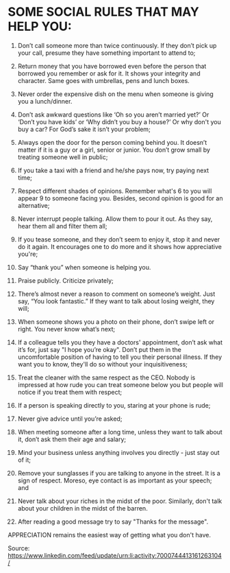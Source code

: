 # SOME SOCIAL RULES THAT MAY HELP YOU:

1. Don’t call someone more than twice continuously. If they don’t pick up your call, presume they have something important to attend to;

2. Return money that you have borrowed even before the person that borrowed you remember or ask for it. It shows your integrity and character. Same goes with umbrellas, pens and lunch boxes.

3. Never order the expensive dish on the menu when someone is giving you a lunch/dinner.

4. Don’t ask awkward questions like ‘Oh so you aren’t married yet?’ Or ‘Don’t you have kids’ or ‘Why didn’t you buy a house?’ Or why don't you buy a car? For God’s sake it isn’t your problem;

5. Always open the door for the person coming behind you. It doesn’t matter if it is a guy or a girl, senior or junior. You don’t grow small by treating someone well in public;

6. If you take a taxi with a friend and he/she pays now, try paying next time;

7. Respect different shades of opinions. Remember what's 6 to you will appear 9 to someone facing you. Besides, second opinion is good for an alternative;

8. Never interrupt people talking. Allow them to pour it out. As they say, hear them all and filter them all;

9. If you tease someone, and they don’t seem to enjoy it, stop it and never do it again. It encourages one to do more and it shows how appreciative you're;

10. Say “thank you” when someone is helping you.

11. Praise publicly. Criticize privately;

12. There’s almost never a reason to comment on someone’s weight. Just say, “You look fantastic.” If they want to talk about losing weight, they will;

13. When someone shows you a photo on their phone, don’t swipe left or right. You never know what’s next;

14. If a colleague tells you they have a doctors' appointment, don’t ask what it’s for, just say "I hope you’re okay". Don’t put them in the uncomfortable position of having to tell you their personal illness. If they want you to know, they'll do so without your inquisitiveness;

15. Treat the cleaner with the same respect as the CEO. Nobody is impressed at how rude you can treat someone below you but people will notice if you treat them with respect;

16. If a person is speaking directly to you, staring at your phone is rude;

17. Never give advice until you’re asked;

18. When meeting someone after a long time, unless they want to talk about it, don’t ask them their age and salary;

19. Mind your business unless anything involves you directly - just stay out of it;

20. Remove your sunglasses if you are talking to anyone in the street. It is a sign of respect. Moreso, eye contact is as important as your speech; and

21. Never talk about your riches in the midst of the poor. Similarly, don't talk about your children in the midst of the barren.

22. After reading a good message try to say "Thanks for the message".

APPRECIATION remains the easiest way of getting what you don't have. 

Source: https://www.linkedin.com/feed/update/urn:li:activity:7000744413161263104/
